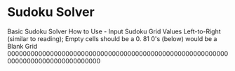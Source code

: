# Sudoku Solver
Basic Sudoku Solver
How to Use -
Input Sudoku Grid Values Left-to-Right (similar to reading); Empty cells should be a 0.
81 0's (below) would be a Blank Grid
000000000000000000000000000000000000000000000000000000000000000000000000000000000
